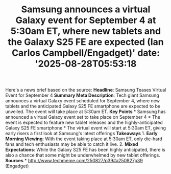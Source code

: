 ﻿---
title: "Samsung announces a virtual Galaxy event for September 4 at 5:30am ET, where new tablets and the Galaxy S25 FE are expected (Ian Carlos Campbell/Engadget)'
date: '2025-08-28T05:53:18"
category: "Markets"
summary: ""
slug: "samsung announces a virtual galaxy event for september 4 at "
source_urls:
  - "http://www.techmeme.com/250827/p39#a250827p39"
seo:
  title: "Samsung announces a virtual Galaxy event for September 4 at 5:30am ET, where new tablets and the Galaxy S25 FE are expected (Ian Carlos Campbell/Engadget) | Hash n Hedge'
  description: '"
  keywords: ["news", "markets", "brief"]
---
Here's a news brief based on the source:  **Headline**: Samsung Teases Virtual Event for September 4  **Summary Meta Description**: Tech giant Samsung announces a virtual Galaxy event scheduled for September 4, where new tablets and the anticipated Galaxy S25 FE smartphone are expected to be unveiled. The event will take place at 5:30am ET.  **Key Points**  * Samsung has announced a virtual Galaxy event set to take place on September 4 * The event is expected to feature new tablet releases and the highly-anticipated Galaxy S25 FE smartphone * The virtual event will start at 5:30am ET, giving early risers a first look at Samsung's latest offerings  **Takeaways**  1. **Early Morning Viewing**: With the event taking place at 5:30am ET, only die-hard fans and tech enthusiasts may be able to catch it live. 2. **Mixed Expectations**: While the Galaxy S25 FE has been highly anticipated, there is also a chance that some might be underwhelmed by new tablet offerings.  **Sources**  * http://www.techmeme.com/250827/p39#a250827p39 (Engadget) 
